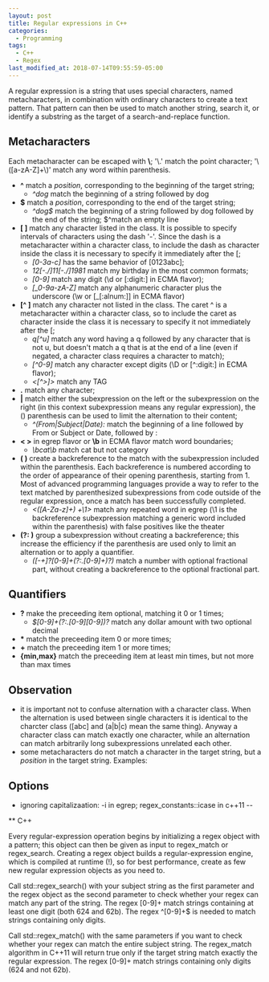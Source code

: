```yaml
---
layout: post
title: Regular expressions in C++
categories:
  - Programming
tags:
  - C++
  - Regex
last_modified_at: 2018-07-14T09:55:59-05:00
---
```


A regular expression is a string that uses special characters, named metacharacters, in combination with ordinary characters to create a text pattern. That pattern can then be used to match another string, search it, or identify a substring as the target of a search-and-replace function.

## Metacharacters

Each metacharacter can be escaped with **\\**; \'\\.\' match the point character; \'\\([a-zA-Z]+\\)\' match any word within parenthesis.

* **^** match a *position*, corresponding to the beginning of the target string; 
  - *^dog* match the beginning of a string followed by dog
* **$** match a *position*, corresponding to the end of the target string; 
  - *^dog$* match the beginning of a string followed by dog followed by the end of the string; $^match an empty line
* **\[ \]** match any character listed in the class. It is possible to specify intervals of characters using the dash '-'. Since the dash is a metacharacter within a character class, to include the dash as character inside the class it is necessary to specify it immediately after the \[; 
  - *\[0-3a-c\]* has the same behavior of \[0123abc\];
  - *12\[-./\]11\[-./\]1981* match my birthday in the most common formats; 
  - *\[0-9\]* match any digit (\d or \[:digit:\] in ECMA flavor); 
  - *\[\_0-9a-zA-Z\]* match any alphanumeric character plus the underscore (\w or [\_[:alnum:]] in ECMA flavor)
* **\[^ \]** match any character not listed in the class. The caret ^ is a metacharacter within a character class, so to include the caret  as character inside the class it is necessary to specify it not immediately after the \[; 
  - *q\[^u\]* match any word having a q followed by any character that is not u, but doesn't match a q that is at the end of a line (even     if negated, a character class requires a character to match);  
  - *\[^0-9]* match any character except digits (\D or \[^:digit:] in ECMA flavor); 
  - *<\[^>\]>* match any TAG
* **.** match any character; 
* **\|** match either the subexpression on the left or the subexpression on the right (in this context subexpression means any regular expression), the () parenthesis can be used to limit the alternation to their content; 
  - *^(From\|Subject\|Date):* match the beginning of a line followed by From or Subject or Date, followed by :
* **\< \>** in egrep flavor or **\b** in ECMA flavor match word boundaries; 
  - *\bcat\b* match cat but not category
* **\( \)** create a backreference to the match with the subexpression included within the parenthesis. Each backreference is numbered according to the order of appearance of their opening parenthesis, starting from 1. Most of advanced programming languages provide a way to refer to the text matched by parenthesized subexpressions from code outside of the regular expression, once a match has been successfully completed.
  - *\<(\[A-Za-z\]+) +\1\>* match any repeated word in egrep (\1 is the backreference subexpression matching a generic word included within the parenthesis) with false positives like the theater
* **\(?: \)** group a subexpression without creating a backreference; this increase the efficiency if the parenthesis are used only to limit an alternation or to apply a quantifier.
  - *(\[-+]?\[0-9]+(?:\.[0-9]+)?)* match a number with optional fractional part, without creating a backreference to the optional fractional part.

## Quantifiers

* **?** make the preceeding item optional, matching it 0 or 1 times; 
  - *\$[0-9]+(?:\.[0-9][0-9])?* match any dollar amount with two optional decimal
* **\*** match the preceeding item 0 or more times;
* **\+** match the preceeding item 1 or more times;
* **\{min,max\}** match the preceeding item at least min times, but not more than max times

## Observation

* it is important not to confuse alternation with a character class. When the alternation is used between single characters it is identical to the charcter class ([abc] and (a|b|c) mean the same thing). Anyway a character class can match exactly one character, while an alternation can match arbitrarily long subexpressions unrelated each other.
* some metacharacters do not match a character in the target string, but a *position* in the target string. Examples:

## Options

* ignoring capitalizaation: -i in egrep; regex_constants::icase in c++11 
--

[comment]: # (http://www.informit.com/articles/article.aspx?p=2079020)

[comment]: # (https://solarianprogrammer.com/2011/10/12/cpp-11-regex-tutorial/)

[comment]: # (https://www.geeksforgeeks.org/regex-regular-expression-in-c/)

[comment]: # (https://stackoverflow.com/questions/30921932/understanding-c-regex-by-a-simple-example/30922295)

[comment]: # (https://objectcomputing.com/resources/publications/sett/july-2013-c11-regex-library/)

[comment]: # (https://www.regular-expressions.info/stdregex.html)

[comment]: # (http://www.rexegg.com/regex-uses.html uses, applications)

** C++

Every regular-expression operation begins by initializing a regex object with a pattern; this object can then be given as input to regex_match or regex_search. Creating a regex object builds a regular-expression engine, which is compiled at runtime (!), so for best performance, create as few new regular expression objects as you need to.

Call std::regex_search() with your subject string as the first parameter and the regex object as the second parameter 
to check whether your regex can match any part of the string. The regex [0-9]+ match strings containing at least one digit (both 624 and 62b). The regex
^[0-9]+$ is needed to match strings containing only digits.  

Call std::regex_match() with the same parameters if you want to check whether your regex can match the entire subject string. The regex_match algorithm in C++11
will return true only if the target string match exactly the regular expression. The regex [0-9]+ match strings containing only digits (624 and not 62b).
